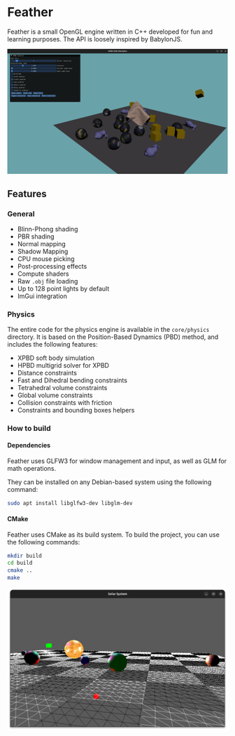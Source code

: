 # Feather
 
Feather is a small OpenGL engine written in C++ developed for fun and learning purposes. The API is loosely inspired by BabylonJS.

![HXPBD](img.png)

## Features

### General

- Blinn-Phong shading
- PBR shading
- Normal mapping
- Shadow Mapping
- CPU mouse picking
- Post-processing effects
- Compute shaders
- Raw `.obj` file loading
- Up to 128 point lights by default
- ImGui integration

### Physics

The entire code for the physics engine is available in the `core/physics` directory. It is based on the Position-Based Dynamics (PBD) method, and includes the following features:

- XPBD soft body simulation
- HPBD multigrid solver for XPBD
- Distance constraints
- Fast and Dihedral bending constraints
- Tetrahedral volume constraints
- Global volume constraints
- Collision constraints with friction
- Constraints and bounding boxes helpers

### How to build

#### Dependencies

Feather uses GLFW3 for window management and input, as well as GLM for math operations.

They can be installed on any Debian-based system using the following command:

```bash
sudo apt install libglfw3-dev libglm-dev
```

#### CMake

Feather uses CMake as its build system. To build the project, you can use the following commands:

```bash
mkdir build
cd build
cmake ..
make
```


![Many Point Lights](./coverImages/cover0.png)